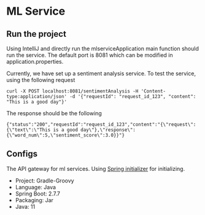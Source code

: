 # ML Service

## Run the project
Using IntelliJ and directly run the mlserviceApplication main function should run the service.
The default port is 8081 which can be modified in application.properties.

Currently, we have set up a sentiment analysis service. To test the service, using the following request
```
curl -X POST localhost:8081/sentimentAnalysis -H 'Content-type:application/json' -d '{"requestId": "request_id_123", "content": "This is a good day"}'
```
The response should be the following
```
{"status":"200","requestId":"request_id_123","content":"{\"request\":{\"text\":\"This is a good day\"},\"response\":{\"word_num\":5,\"sentiment_score\":3.0}}"}
```

## Configs
The API gateway for ml services. Using [Spring initializer](https://start.spring.io) for initializing.
* Project: Gradle-Groovy
* Language: Java
* Spring Boot: 2.7.7
* Packaging: Jar
* Java: 11